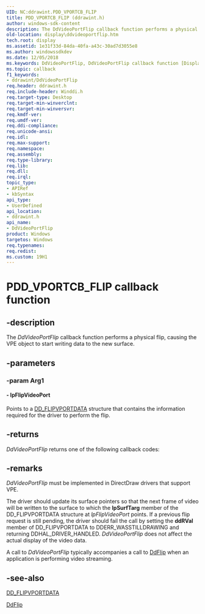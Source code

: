 ```yaml
---
UID: NC:ddrawint.PDD_VPORTCB_FLIP
title: PDD_VPORTCB_FLIP (ddrawint.h)
author: windows-sdk-content
description: The DdVideoPortFlip callback function performs a physical flip, causing the VPE object to start writing data to the new surface.
old-location: display\ddvideoportflip.htm
tech.root: display
ms.assetid: 1e31f33d-84da-40fa-a43c-30ad7d3055e8
ms.author: windowssdkdev
ms.date: 12/05/2018
ms.keywords: DdVideoPortFlip, DdVideoPortFlip callback function [Display Devices], PDD_VPORTCB_FLIP, PDD_VPORTCB_FLIP callback, ddfncs_a165d7b3-a1c6-4cb6-9087-42d39f6ac96f.xml, ddrawint/DdVideoPortFlip, display.ddvideoportflip
ms.topic: callback
f1_keywords:
- ddrawint/DdVideoPortFlip
req.header: ddrawint.h
req.include-header: Winddi.h
req.target-type: Desktop
req.target-min-winverclnt: 
req.target-min-winversvr: 
req.kmdf-ver: 
req.umdf-ver: 
req.ddi-compliance: 
req.unicode-ansi: 
req.idl: 
req.max-support: 
req.namespace: 
req.assembly: 
req.type-library: 
req.lib: 
req.dll: 
req.irql: 
topic_type:
- APIRef
- kbSyntax
api_type:
- UserDefined
api_location:
- ddrawint.h
api_name:
- DdVideoPortFlip
product: Windows
targetos: Windows
req.typenames: 
req.redist: 
ms.custom: 19H1
---
```


# PDD_VPORTCB_FLIP callback function


## -description


The <i>DdVideoPortFlip</i> callback function performs a physical flip, causing the VPE object to start writing data to the new surface.


## -parameters




### -param Arg1








#### - lpFlipVideoPort

Points to a <a href="https://docs.microsoft.com/windows/desktop/api/ddrawint/ns-ddrawint-dd_flipvportdata">DD_FLIPVPORTDATA</a> structure that contains the information required for the driver to perform the flip.


## -returns



<i>DdVideoPortFlip</i> returns one of the following callback codes:




## -remarks



<i>DdVideoPortFlip</i> must be implemented in DirectDraw drivers that support VPE.

The driver should update its surface pointers so that the next frame of video will be written to the surface to which the <b>lpSurfTarg</b> member of the DD_FLIPVPORTDATA structure at <i>lpFlipVideoPort</i> points. If a previous flip request is still pending, the driver should fail the call by setting the <b>ddRVal</b> member of DD_FLIPVPORTDATA to DDERR_WASSTILLDRAWING and returning DDHAL_DRIVER_HANDLED. <i>DdVideoPortFlip</i> does not affect the actual display of the video data.

A call to <i>DdVideoPortFlip</i> typically accompanies a call to <a href="https://docs.microsoft.com/windows/desktop/api/ddrawint/nc-ddrawint-pdd_surfcb_flip">DdFlip</a> when an application is performing video streaming.




## -see-also




<a href="https://docs.microsoft.com/windows/desktop/api/ddrawint/ns-ddrawint-dd_flipvportdata">DD_FLIPVPORTDATA</a>



<a href="https://docs.microsoft.com/windows/desktop/api/ddrawint/nc-ddrawint-pdd_surfcb_flip">DdFlip</a>
 

 

